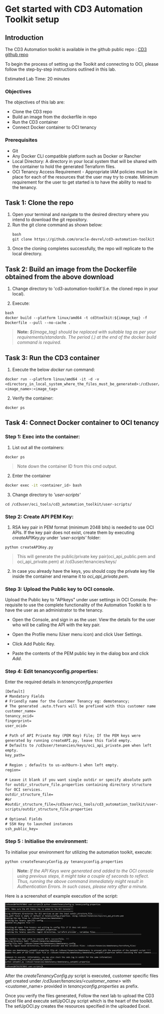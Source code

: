 # Get started with CD3 Automation Toolkit setup

## **Introduction**

The CD3 Automation toolkit is available in the github public repo : [CD3 github repo](https://github.com/oracle-devrel/cd3-automation-toolkit)  


To begin the process of setting up the Toolkit and connecting to OCI, please follow the step-by-step instructions outlined in this lab.

Estimated Lab Time: 20 minutes
<br>

### Objectives

The objectives of this lab are:

- Clone the CD3 repo
- Build an image from the dockerfile in repo
- Run the CD3 container
- Connect Docker container to OCI tenancy

### Prerequisites
- Git 
- Any Docker CLI compatible platform such as Docker or Rancher
- Local Directory: A directory in your local system that will be shared with the container to hold the generated Terraform files.
- OCI Tenancy Access Requirement - Appropriate IAM policies must be in place for each of the resources that the user may try to create. Minimum requirement for the user to get started is to have the ability to read to the tenancy.
 
## Task 1: Clone the repo

1. Open your terminal and navigate to the desired directory where you intend to download the git repository.
2. Run the git clone command as shown below:
    ```
    bash
    git clone https://github.com/oracle-devrel/cd3-automation-toolkit
    ```
3. Once the cloning completes successfully, the repo will replicate to the local directory.

## Task 2: Build an image from the Dockerfile obtained from the above download

 1. Change directory to 'cd3-automation-toolkit'(i.e. the cloned repo in your local).

2. Execute:
```
bash 
docker build --platform linux/amd64 -t cd3toolkit:${image_tag} -f Dockerfile --pull --no-cache . 
```

> __Note:__ *${image_tag} should be replaced with suitable tag as per your requirements/standards. The period (.) at the end of the docker build command is required.*

## Task 3: Run the CD3 container

1. Execute the below *docker run* command:
```
docker run --platform linux/amd64 -it -d -v <directory_in_local_system_where_the_files_must_be_generated>:/cd3user/tenancies <image_name>:<image_tag>
```
2. Verify the container:
```
docker ps
```

## Task 4: Connect Docker container to OCI tenancy

###  **Step 1: Exec into the container:**
 
 1. List out all the containers:

```
docker ps
```
> Note down the container ID from this cmd output.

2. Enter the container
```bash
docker exec -it <container_id> bash
```
3. Change directory to *'user-scripts'*

```
cd /cd3user/oci_tools/cd3_automation_toolkit/user-scripts/
```
### **Step 2: Create API PEM Key:**

1. RSA key pair in PEM format (minimum 2048 bits) is needed to use OCI APIs. If the key pair does not exist, create them by executing *createAPIKey.py* under *'user-scripts'* folder:

``` 
python createAPIKey.py 
```

> This will generate the public/private key pair(oci_api_public.pem and oci_api_private.pem) at /cd3user/tenancies/keys/
2. In case you already have the keys, you should copy the private key file inside the container and rename it to *oci_api_private.pem*.

### **Step 3: Upload the Public key to OCI console.**

Upload the Public key to "APIkeys" under user settings in OCI Console. Pre-requisite to use the complete functionality of the Automation Toolkit is to have the user as an administrator to the tenancy.

   - Open the Console, and sign in as the user.
View the details for the user who will be calling the API with the key pair.

   - Open the Profile menu (User menu icon) and click User Settings.

   - Click Add Public Key.
   - Paste the contents of the PEM public key in the dialog box and click *Add*.

### **Step 4: Edit tenancyconfig.properties:**

Enter the required details in *tenancyconfig.properties*

```
[Default]
# Mandatory Fields
# Friendly name for the Customer Tenancy eg: demotenancy;
# The generated .auto.tfvars will be prefixed with this customer name
customer_name=
tenancy_ocid=
fingerprint=
user_ocid=

# Path of API Private Key (PEM Key) File; If the PEM keys were generated by running createAPI.py, leave this field empty.
# Defaults to /cd3user/tenancies/keys/oci_api_private.pem when left empty.
key_path=

# Region ; defaults to us-ashburn-1 when left empty.
region=

# Leave it blank if you want single outdir or specify absolute path for outdir_structure_file.properties containing directory structure for OCI services.
outdir_structure_file=
#or
#outdir_structure_file=/cd3user/oci_tools/cd3_automation_toolkit/user-scripts/outdir_structure_file.properties

# Optional Fields
# SSH Key to launched instances
ssh_public_key=

```
### **Step 5 : Initialise the environment:**

To initialise your environment for utilizing the automation toolkit, execute:

```
python createTenancyConfig.py tenancyconfig.properties
```

> **Note:** *If the API Keys were generated and added to the OCI console using previous steps, it might take a couple of seconds to reflect. Thus, running the above command immediately might result in Authentication Errors.
In such cases, please retry after a minute.*

Here is a screenshot of example execution of the script:

 ![image](images/example_execution.png)

After the *createTenancyConfig.py* script is executed, customer specific files get created under */cd3user/tenancies/\<customer_name>* with \<customer_name> provided in *tenancyconfig.properties* as prefix.

Once you verify the files generated, Follow the next lab to upload the CD3 Excel file and execute setUpOCI.py script which is the heart of the toolkit. The setUpOCI.py creates the resources specified in the uploaded Excel.